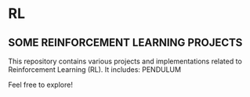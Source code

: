 # RL

## SOME REINFORCEMENT LEARNING PROJECTS

This repository contains various projects and implementations related to Reinforcement Learning (RL). It includes:
PENDULUM

Feel free to explore!
